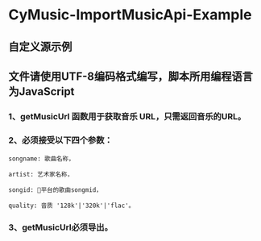 # CyMusic-ImportMusicApi-Example
## 自定义源示例

## 文件请使用UTF-8编码格式编写，脚本所用编程语言为JavaScript
### 1、getMusicUrl 函数用于获取音乐 URL，只需返回音乐的URL。

### 2、必须接受以下四个参数：
````
songname: 歌曲名称，

artist: 艺术家名称，

songid: 🐧平台的歌曲songmid，

quality: 音质 '128k'|'320k'|'flac'。
````

### 3、getMusicUrl必须导出。